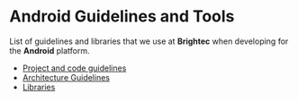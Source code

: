 # Android Guidelines and Tools

List of guidelines and libraries that we use at __Brightec__ when developing for the __Android__ platform. 

* [Project and code guidelines](project_and_code_guidelines.md)
* [Architecture Guidelines](architecture_guidelines/android_architecture.md) 
* [Libraries](android_libraries.md)

